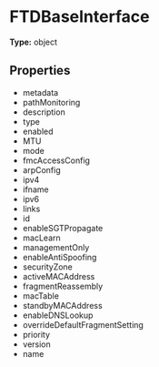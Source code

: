# FTDBaseInterface


**Type:** object

## Properties
* metadata
* pathMonitoring
* description
* type
* enabled
* MTU
* mode
* fmcAccessConfig
* arpConfig
* ipv4
* ifname
* ipv6
* links
* id
* enableSGTPropagate
* macLearn
* managementOnly
* enableAntiSpoofing
* securityZone
* activeMACAddress
* fragmentReassembly
* macTable
* standbyMACAddress
* enableDNSLookup
* overrideDefaultFragmentSetting
* priority
* version
* name
